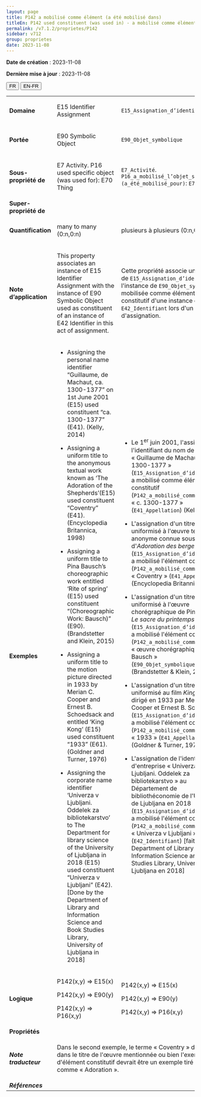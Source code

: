 ```yaml
---
layout: page
title: P142 a mobilisé comme élément (a été mobilisé dans)
titleEn: P142 used constituent (was used in) - a mobilisé comme élément (a été mobilisé dans)
permalink: /v7.1.2/proprietes/P142
sidebar: v712
group: proprietes
date: 2023-11-08
---
```


**Date de création** : 2023-11-08

**Dernière mise à jour** : 2023-11-08

<div class="lang-buttons">
 <button id="fr" class="activate">FR</button>
 <button id="en-fr">EN-FR</button>
</div>

<table>
<tbody>
<tr>
<td><strong>Domaine</strong></td>
<td class="en">
<p>E15 Identifier Assignment</p>
</td>
<td>
<p><code class="language-plaintext highlighter-rouge">E15_Assignation_d’identifiant</code></p>
</td>
</tr>
<tr>
<td><strong>Portée</strong></td>
<td class="en">
<p>E90 Symbolic Object</p>
</td>
<td>
<p><code class="language-plaintext highlighter-rouge">E90_Objet_symbolique</code></p>
</td>
</tr>
<tr>
<td><strong>Sous-propriété de</strong></td>
<td class="en">
<p>E7 Activity. P16 used specific object (was used for): E70 Thing</p>
</td>
<td>
<p><code class="language-plaintext highlighter-rouge">E7_Activité</code>. <code class="language-plaintext highlighter-rouge">P16_a_mobilisé_l’objet_spécifique (a_été_mobilisé_pour)</code>: <code class="language-plaintext highlighter-rouge">E70_Chose</code></p>
</td>
</tr>
<tr>
<td><strong>Super-propriété de</strong></td>
<td class="en">
</td>
<td>
</td>
</tr>
<tr>
<td><strong>Quantification</strong></td>
<td class="en">
<p>many to many (0:n,0:n)</p>
</td>
<td>
<p>plusieurs à plusieurs (0:n,0:n)</p>
</td>
</tr>
<tr>
<td><strong>Note d’application</strong></td>
<td class="en">
<p>This property associates an instance of E15 Identifier Assignment with the instance of E90 Symbolic Object used as constituent of an instance of E42 Identifier in this act of assignment.</p>
</td>
<td>
<p>Cette propriété associe une instance de <code class="language-plaintext highlighter-rouge">E15_Assignation_d’identifiant</code> à l'instance de <code class="language-plaintext highlighter-rouge">E90_Objet_symbolique</code> mobilisée comme élément constitutif d'une instance de <code class="language-plaintext highlighter-rouge">E42_Identifiant</code> lors d'un acte d'assignation. </p>
</td>
</tr>
<tr>
<td><strong>Exemples</strong></td>
<td class="en">
<ul>
<li><p>Assigning the personal name identifier “Guillaume, de Machaut, ca. 1300-1377” on 1st June 2001 (E15) used constituent “ca. 1300-1377” (E41). (Kelly, 2014)</p>
</li>
<li><p>Assigning a uniform title to the anonymous textual work known as ‘The Adoration of the Shepherds’(E15) used constituent “Coventry” (E41). (Encyclopedia Britannica, 1998)</p>
</li>
<li><p>Assigning a uniform title to Pina Bausch’s choreographic work entitled ‘Rite of spring’ (E15) used constituent “(Choreographic Work: Bausch)” (E90). (Brandstetter and Klein, 2015) </p>
</li>
<li><p>Assigning a uniform title to the motion picture directed in 1933 by Merian C. Cooper and Ernest B. Schoedsack and entitled ‘King Kong’ (E15) used constituent “1933” (E61). (Goldner and Turner, 1976)</p>
</li>
<li><p>Assigning the corporate name identifier ‘Univerza v Ljubljani. Oddelek za bibliotekarstvo’ to The Department for library science of the University of Ljubljana in 2018 (E15) used constituent “Univerza v Ljubljani” (E42). [Done by the Department of Library and Information Science and Book Studies Library, University of Ljubljana in 2018]</p>
</li>
</ul>
</td>
<td>
<ul>
<li><p>Le 1<sup>er</sup> juin 2001, l'assignation de l'identifiant du nom de personne « Guillaume de Machaut, c. 1300-1377 » (<code class="language-plaintext highlighter-rouge">E15_Assignation_d’identifiant</code>) a mobilisé comme élément constitutif (<code class="language-plaintext highlighter-rouge">P142_a_mobilisé_comme_élément</code>) « c. 1300-1377 » (<code class="language-plaintext highlighter-rouge">E41_Appellation</code>) (Kelly, 2014)</p>
</li>
<li><p>L'assignation d'un titre uniformisé à l'œuvre textuelle anonyme connue sous le nom d'<em>Adoration des bergers</em> (<code class="language-plaintext highlighter-rouge">E15_Assignation_d’identifiant</code>) a mobilisé l'élément constitutif (<code class="language-plaintext highlighter-rouge">P142_a_mobilisé_comme_élément</code>) « Coventry » (<code class="language-plaintext highlighter-rouge">E41_Appellation</code>) (Encyclopedia Britannica, 1998)</p>
</li>
<li><p>L'assignation d'un titre uniformisé à l'œuvre chorégraphique de Pina Bausch <em>Le sacre du printemps</em> (<code class="language-plaintext highlighter-rouge">E15_Assignation_d’identifiant</code>) a mobilisé l'élément constitutif (<code class="language-plaintext highlighter-rouge">P142_a_mobilisé_comme_élément</code>) « œuvre chorégraphique : Bausch » (<code class="language-plaintext highlighter-rouge">E90_Objet_symbolique</code>) (Brandstetter & Klein, 2015)</p>
</li>
<li><p>L'assignation d'un titre uniformisé au film <em>King Kong</em> dirigé en 1933 par Merian C. Cooper et Ernest B. Schoedsack (<code class="language-plaintext highlighter-rouge">E15_Assignation_d’identifiant</code>) a mobilisé l'élément constitutif (<code class="language-plaintext highlighter-rouge">P142_a_mobilisé_comme_élément</code>) « 1933 » (<code class="language-plaintext highlighter-rouge">E41_Appellation</code>) (Goldner & Turner, 1976)</p>
</li>
<li><p>L'assignation de l'identifiant d'entreprise « Univerza v Ljubljani. Oddelek za bibliotekarstvo » au Département de bibliothéconomie de l'Université de Ljubljana en 2018 (<code class="language-plaintext highlighter-rouge">E15_Assignation_d’identifiant</code>) a mobilisé l'élément constitutif (<code class="language-plaintext highlighter-rouge">P142_a_mobilisé_comme_élément</code>) « Univerza v Ljubljani » (<code class="language-plaintext highlighter-rouge">E42_Identifiant</code>) [fait par le Department of Library and Information Science and Book Studies Library, University of Ljubljana en 2018]</p>
</li>
</ul>
</td>
</tr>
<tr>
<td><strong>Logique</strong></td>
<td class="en">
<p>P142(x,y) ⇒ E15(x)</p>
<p>P142(x,y) ⇒ E90(y)</p>
<p>P142(x,y) ⇒ P16(x,y)</p>
</td>
<td>
<p>P142(x,y) ⇒ E15(x)</p>
<p>P142(x,y) ⇒ E90(y)</p>
<p>P142(x,y) ⇒ P16(x,y)</p>
</td>
</tr>
<tr>
<td><strong>Propriétés</strong></td>
<td class="en">
</td>
<td>
</td>
</tr>
<tr>
<td><strong><em>Note traducteur</em></strong></td>
<td colspan="2">
<p>Dans le second exemple, le terme « Coventry » devrait être dans le titre de l'œuvre mentionnée ou bien l'exemple d'élément constitutif devrait être un exemple tiré du titre, comme « Adoration ». </p>
</td>
</tr>
<tr>
<td><strong><em>Références</em></strong></td>
<td colspan="2">
<p><em></em></p>
</td>
</tr>
</tbody>
</table>
